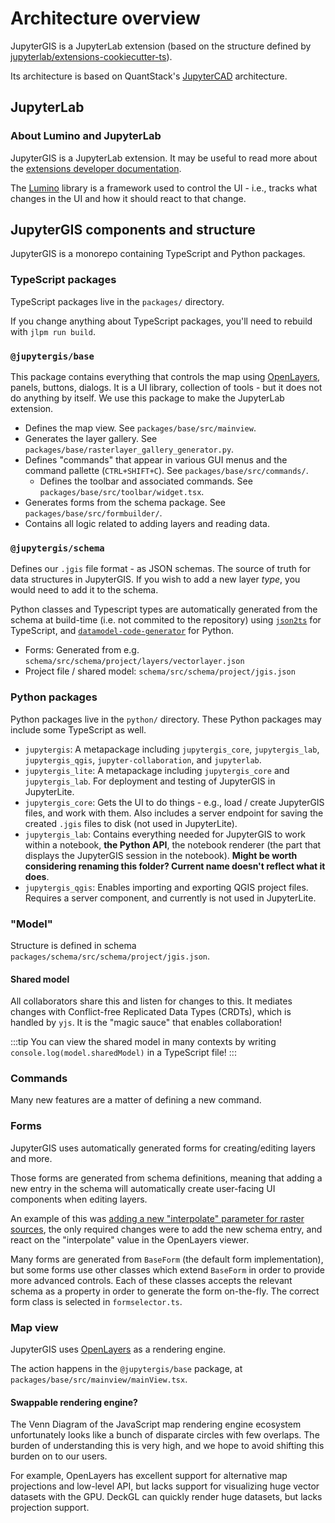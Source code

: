 # Architecture overview

JupyterGIS is a JupyterLab extension (based on the structure defined by
[jupyterlab/extensions-cookiecutter-ts](https://github.com/jupyterlab/extension-cookiecutter-ts)).

Its architecture is based on QuantStack's
[JupyterCAD](https://github.com/jupytercad/JupyterCAD) architecture.

## JupyterLab

### About Lumino and JupyterLab

JupyterGIS is a JupyterLab extension. It may be useful to read more about the
[extensions developer documentation](https://jupyterlab.readthedocs.io/en/latest/extension/extension_dev.html).

The [Lumino](https://lumino.readthedocs.io/en/latest/api/index.html) library is a
framework used to control the UI - i.e., tracks what changes in the UI and how it should
react to that change.

## JupyterGIS components and structure

JupyterGIS is a monorepo containing TypeScript and Python packages.

### TypeScript packages

TypeScript packages live in the `packages/` directory.

If you change anything about TypeScript packages, you'll need to rebuild with `jlpm run
build`.

### `@jupytergis/base`

This package contains everything that controls the map using
[OpenLayers](https://openlayers.org/doc/), panels, buttons, dialogs.
It is a UI library, collection of tools - but it does not do anything by itself.
We use this package to make the JupyterLab extension.

- Defines the map view. See `packages/base/src/mainview`.
- Generates the layer gallery. See
  `packages/base/rasterlayer_gallery_generator.py`.
- Defines "commands" that appear in various GUI menus and the command pallette
  (`CTRL+SHIFT+C`).
  See `packages/base/src/commands/`.
  - Defines the toolbar and associated commands.
    See `packages/base/src/toolbar/widget.tsx`.
- Generates forms from the schema package.
  See `packages/base/src/formbuilder/`.
- Contains all logic related to adding layers and reading data.

### `@jupytergis/schema`

Defines our `.jgis` file format - as JSON schemas.
The source of truth for data structures in JupyterGIS.
If you wish to add a new layer _type_, you would need to add it to the schema.

Python classes and Typescript types are automatically generated from the schema at
build-time (i.e. not commited to the repository) using
[`json2ts`](https://github.com/GregorBiswanger/json2ts) for TypeScript,
and
[`datamodel-code-generator`](https://docs.pydantic.dev/latest/integrations/datamodel_code_generator/)
for Python.

- Forms: Generated from e.g. `schema/src/schema/project/layers/vectorlayer.json`
- Project file / shared model: `schema/src/schema/project/jgis.json`

### Python packages

Python packages live in the `python/` directory.
These Python packages may include some TypeScript as well.

- `jupytergis`: A metapackage including `jupytergis_core`, `jupytergis_lab`,
  `jupytergis_qgis`, `jupyter-collaboration`, and `jupyterlab`.
- `jupytergis_lite`: A metapackage including `jupytergis_core` and `jupytergis_lab`.
  For deployment and testing of JupyterGIS in JupyterLite.
- `jupytergis_core`: Gets the UI to do things - e.g., load / create JupyterGIS files,
  and work with them.
  Also includes a server endpoint for saving the created `.jgis` files to disk (not used
  in JupyterLite).
- `jupytergis_lab`: Contains everything needed for JupyterGIS to work within a notebook,
  **the Python API**, the notebook renderer (the part that displays the JupyterGIS
  session in the notebook).
  **Might be worth considering renaming this folder? Current name doesn't reflect what
  it does**.
- `jupytergis_qgis`: Enables importing and exporting QGIS project files.
  Requires a server component, and currently is not used in JupyterLite.

### "Model"

Structure is defined in schema `packages/schema/src/schema/project/jgis.json`.

#### Shared model

All collaborators share this and listen for changes to this.
It mediates changes with Conflict-free Replicated Data Types (CRDTs), which is handled
by `yjs`.
It is the "magic sauce" that enables collaboration!

:::tip
You can view the shared model in many contexts by writing
`console.log(model.sharedModel)` in a TypeScript file!
:::

### Commands

Many new features are a matter of defining a new command.

### Forms

JupyterGIS uses automatically generated forms for creating/editing layers and
more.

Those forms are generated from schema definitions, meaning that adding a new
entry in the schema will automatically create user-facing UI components when
editing layers.

An example of this was [adding a new "interpolate" parameter for raster
sources](https://github.com/geojupyter/jupytergis/pull/522/files), the only
required changes were to add the new schema entry, and react on the
"interpolate" value in the OpenLayers viewer.

Many forms are generated from `BaseForm` (the default form implementation), but
some forms use other classes which extend `BaseForm` in order to provide more
advanced controls.
Each of these classes accepts the relevant schema as a property in order to
generate the form on-the-fly. The correct form class is selected in
`formselector.ts`.

### Map view

JupyterGIS uses [OpenLayers](https://openlayers.org/doc/) as a rendering engine.

The action happens in the `@jupytergis/base` package, at
`packages/base/src/mainview/mainView.tsx`.

#### Swappable rendering engine?

The Venn Diagram of the JavaScript map rendering engine ecosystem unfortunately looks
like a bunch of disparate circles with few overlaps.
The burden of understanding this is very high, and we hope to avoid shifting
this burden on to our users.

For example, OpenLayers has excellent support for alternative map projections and
low-level API, but lacks support for visualizing huge vector datasets with the
GPU.
DeckGL can quickly render huge datasets, but lacks projection support.
